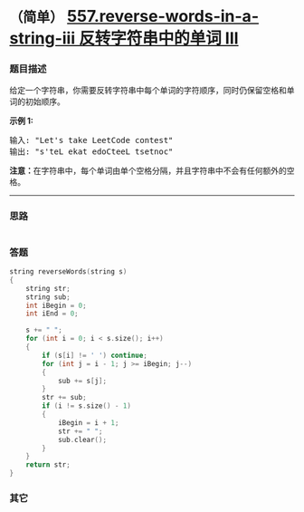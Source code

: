 # `（简单）` [557.reverse-words-in-a-string-iii 反转字符串中的单词 III](https://leetcode-cn.com/problems/reverse-words-in-a-string-iii/)

### 题目描述
<p>给定一个字符串，你需要反转字符串中每个单词的字符顺序，同时仍保留空格和单词的初始顺序。</p>

<p><strong>示例&nbsp;1:</strong></p>

<pre>输入: "Let's take LeetCode contest"
输出: "s'teL ekat edoCteeL tsetnoc"<strong><strong><strong>&nbsp;</strong></strong></strong>
</pre>

<p><strong><strong><strong><strong>注意：</strong></strong></strong></strong>在字符串中，每个单词由单个空格分隔，并且字符串中不会有任何额外的空格。</p>


---
### 思路
```
```

### 答题
``` C++
string reverseWords(string s) 
{
	string str;
	string sub;
	int iBegin = 0;
	int iEnd = 0;

	s += " ";
	for (int i = 0; i < s.size(); i++)
	{
		if (s[i] != ' ') continue;
		for (int j = i - 1; j >= iBegin; j--)
		{
			sub += s[j];
		}
		str += sub;
		if (i != s.size() - 1)
		{
			iBegin = i + 1;
			str += " ";
			sub.clear();
		}
	}
	return str;
}
```

### 其它
``` C++
```

